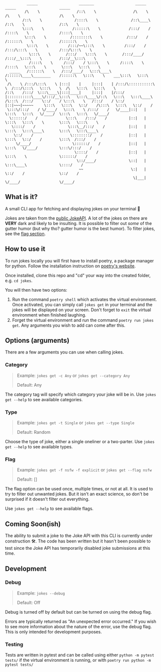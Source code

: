 ```
          _____                   _______                   _____                    _____                    _____          
         /\    \                 /::\    \                 /\    \                  /\    \                  /\    \         
        /::\    \               /::::\    \               /::\____\                /::\    \                /::\    \        
        \:::\    \             /::::::\    \             /:::/    /               /::::\    \              /::::\    \       
         \:::\    \           /::::::::\    \           /:::/    /               /::::::\    \            /::::::\    \      
          \:::\    \         /:::/~~\:::\    \         /:::/    /               /:::/\:::\    \          /:::/\:::\    \     
           \:::\    \       /:::/    \:::\    \       /:::/____/               /:::/__\:::\    \        /:::/__\:::\    \    
           /::::\    \     /:::/    / \:::\    \     /::::\    \              /::::\   \:::\    \       \:::\   \:::\    \   
  _____   /::::::\    \   /:::/____/   \:::\____\   /::::::\____\________    /::::::\   \:::\    \    ___\:::\   \:::\    \  
 /\    \ /:::/\:::\    \ |:::|    |     |:::|    | /:::/\:::::::::::\    \  /:::/\:::\   \:::\    \  /\   \:::\   \:::\    \ 
/::\    /:::/  \:::\____\|:::|____|     |:::|    |/:::/  |:::::::::::\____\/:::/__\:::\   \:::\____\/::\   \:::\   \:::\____\
/\:::\  /:::/    \::/    / \:::\    \   /:::/    / \::/   |::|~~~|~~~~~     \:::\   \:::\   \::/    /\:::\   \:::\   \::/    /
 \:::\/:::/    / \/____/   \:::\    \ /:::/    /   \/____|::|   |           \:::\   \:::\   \/____/  \:::\   \:::\   \/____/ 
  \::::::/    /             \:::\    /:::/    /          |::|   |            \:::\   \:::\    \       \:::\   \:::\    \     
   \::::/    /               \:::\__/:::/    /           |::|   |             \:::\   \:::\____\       \:::\   \:::\____\    
    \::/    /                 \::::::::/    /            |::|   |              \:::\   \::/    /        \:::\  /:::/    /    
     \/____/                   \::::::/    /             |::|   |               \:::\   \/____/          \:::\/:::/    /     
                                \::::/    /              |::|   |                \:::\    \               \::::::/    /      
                                 \::/____/               \::|   |                 \:::\____\               \::::/    /       
                                  ~~                      \:|   |                  \::/    /                \::/    /        
                                                           \|___|                   \/____/                  \/____/  
```

## What is it?

A small CLI app for fetching and displaying jokes on your terminal :clown_face:

Jokes are taken from the [public JokeAPI](https://v2.jokeapi.dev/). A lot of the jokes on there are **VERY** dark and likely to be insulting. It is possible to filter out *some* of the gutter humor (but why tho? gutter humor is the best humor). To filter jokes, see the [flag section](#Flag).

## How to use it

To run jokes locally you will first have to install poetry, a package manager for python. Follow the installation instruction on [poetry's website](https://python-poetry.org/docs/).

Once installed, clone this repo and "cd" your way into the created folder, e.g. `cd jokes`.

You will then have two options:

1. Run the command `poetry shell` which activates the virtual environment. Once activated, you can simply call `jokes get` in your terminal and the jokes will be displayed on your screen. Don't forget to `exit` the virtual environment when finished laughing.
2. Forget the virtual environment and run the command `poetry run jokes get`. Any arguments you wish to add can come after this.

## Options (arguments)

There are a few arguments you can use when calling jokes.

### Category

> Example: `jokes get -c Any` or `jokes get --category Any`
>
> Default: Any

The category tag will specify which category your joke will be in. Use `jokes get --help` to see available categories.

### Type

> Example: `jokes get -t Single` or `jokes get --type Single`
>
> Default: Random

Choose the type of joke, either a single oneliner or a two-parter. Use `jokes get --help` to see available types.

### Flag

> Example: `jokes get -f nsfw -f explicit` or `jokes get --flag nsfw`
>
> Default: []

The flag option can be used once, multiple times, or not at all. It is used to try to filter out unwanted jokes. But it isn't an exact science, so don't be surprised if it doesn't filter out everything.

Use `jokes get --help` to see available flags.

## Coming Soon(ish)

The ability to submit a joke to the Joke API with this CLI is currently under construction :hammer_and_wrench:. The code has been written but it hasn't been possible to test since the Joke API has temporarily disabled joke submissions at this time.

## Development

### Debug

> Example: `jokes --debug`
>
> Default: Off

Debug is turned off by default but can be turned on using the debug flag. 

Errors are typically returned as "An unexpected error occurred." If you wish to see more information about the nature of the error, use the debug flag. This is only intended for development purposes.

### Testing

Tests are written in pytest and can be called using either `python -m pytest tests/` if the virtual environment is running, or with `poetry run python -m pytest tests/`
